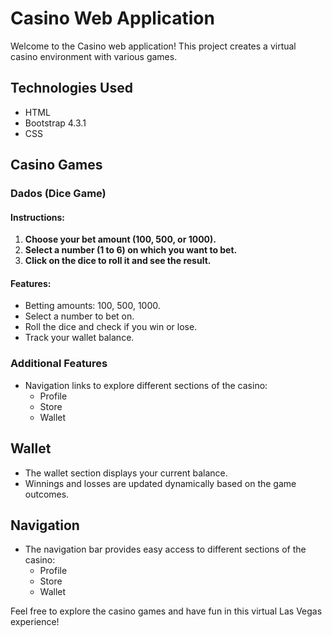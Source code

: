 # Casino Web Application

Welcome to the Casino web application! This project creates a virtual casino environment with various games. 

## Technologies Used

- HTML
- Bootstrap 4.3.1
- CSS
## Casino Games

### Dados (Dice Game)

#### Instructions:

1. **Choose your bet amount (100, 500, or 1000).**
2. **Select a number (1 to 6) on which you want to bet.**
3. **Click on the dice to roll it and see the result.**

#### Features:

- Betting amounts: 100, 500, 1000.
- Select a number to bet on.
- Roll the dice and check if you win or lose.
- Track your wallet balance.

### Additional Features

- Navigation links to explore different sections of the casino:
  - Profile
  - Store
  - Wallet

## Wallet

- The wallet section displays your current balance.
- Winnings and losses are updated dynamically based on the game outcomes.

## Navigation

- The navigation bar provides easy access to different sections of the casino:
  - Profile
  - Store
  - Wallet

Feel free to explore the casino games and have fun in this virtual Las Vegas experience!
